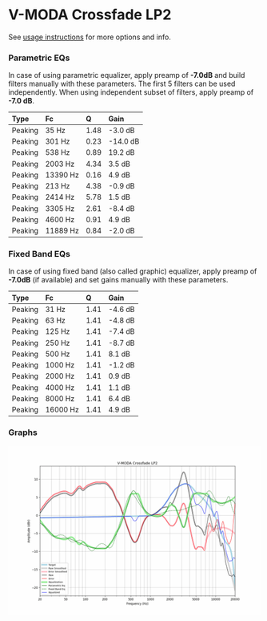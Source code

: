 # V-MODA Crossfade LP2
See [usage instructions](https://github.com/jaakkopasanen/AutoEq#usage) for more options and info.

### Parametric EQs
In case of using parametric equalizer, apply preamp of **-7.0dB** and build filters manually
with these parameters. The first 5 filters can be used independently.
When using independent subset of filters, apply preamp of **-7.0 dB**.

| Type    | Fc       |    Q | Gain     |
|:--------|:---------|:-----|:---------|
| Peaking | 35 Hz    | 1.48 | -3.0 dB  |
| Peaking | 301 Hz   | 0.23 | -14.0 dB |
| Peaking | 538 Hz   | 0.89 | 19.2 dB  |
| Peaking | 2003 Hz  | 4.34 | 3.5 dB   |
| Peaking | 13390 Hz | 0.16 | 4.9 dB   |
| Peaking | 213 Hz   | 4.38 | -0.9 dB  |
| Peaking | 2414 Hz  | 5.78 | 1.5 dB   |
| Peaking | 3305 Hz  | 2.61 | -8.4 dB  |
| Peaking | 4600 Hz  | 0.91 | 4.9 dB   |
| Peaking | 11889 Hz | 0.84 | -2.0 dB  |

### Fixed Band EQs
In case of using fixed band (also called graphic) equalizer, apply preamp of **-7.0dB**
(if available) and set gains manually with these parameters.

| Type    | Fc       |    Q | Gain    |
|:--------|:---------|:-----|:--------|
| Peaking | 31 Hz    | 1.41 | -4.6 dB |
| Peaking | 63 Hz    | 1.41 | -4.8 dB |
| Peaking | 125 Hz   | 1.41 | -7.4 dB |
| Peaking | 250 Hz   | 1.41 | -8.7 dB |
| Peaking | 500 Hz   | 1.41 | 8.1 dB  |
| Peaking | 1000 Hz  | 1.41 | -1.2 dB |
| Peaking | 2000 Hz  | 1.41 | 0.9 dB  |
| Peaking | 4000 Hz  | 1.41 | 1.1 dB  |
| Peaking | 8000 Hz  | 1.41 | 6.4 dB  |
| Peaking | 16000 Hz | 1.41 | 4.9 dB  |

### Graphs
![](./V-MODA%20Crossfade%20LP2.png)